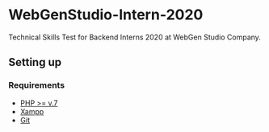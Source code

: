 # WebGenStudio-Intern-2020
Technical Skills Test for Backend Interns 2020 at WebGen Studio  Company.

## Setting up


### Requirements
- [PHP >= v.7](http://php.net/)
- [Xampp](https://www.apachefriends.org/)
- [Git](https://git-scm.com/)

